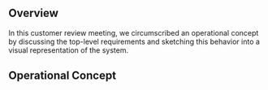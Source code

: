 ## Overview
In this customer review meeting, we circumscribed an operational concept by discussing the top-level requirements and sketching this behavior into a visual representation of the system.

## Operational Concept